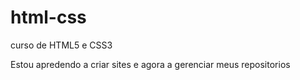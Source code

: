 # html-css
 curso de HTML5 e CSS3

 Estou apredendo a criar sites e agora a gerenciar meus repositorios 

